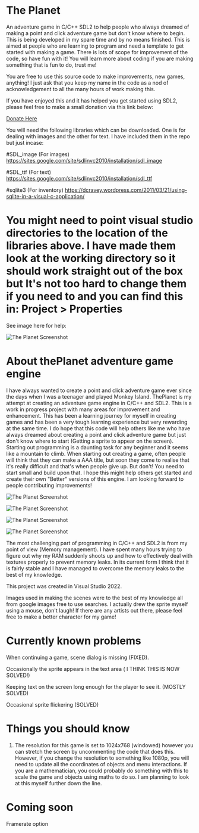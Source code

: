 # The Planet
An adventure game in C/C++ SDL2 to help people who always dreamed of making a point and click adventure game but don't know where to begin.
This is being developed in my spare time and by no means finished. This is aimed at people who are learning to program and need a template to get started with making a game. There is lots of scope for improvement of the code, so have fun with it! You will learn more about coding if you are making something that is fun to do, trust me!



You are free to use this source code to make improvements, new games, anything! I just ask that you keep my name in the code as a nod of acknowledgement to all the many hours of work making this.

If you have enjoyed this and it has helped you get started using SDL2, please feel free to make a small donation via this link below: 

[Donate Here](https://www.paypal.com/cgi-bin/webscr?cmd=_s-xclick&hosted_button_id=8TW9LN5YTRBKL)



You will need the following libraries which can be downloaded. One is for dealing with images and the other for text. I have included them in the repo but just incase:

#SDL_image   (For images)
https://sites.google.com/site/sdlinvc2010/installation/sdl_image

#SDL_ttf    (For text)
https://sites.google.com/site/sdlinvc2010/installation/sdl_ttf

#sqlite3    (For inventory)
https://dcravey.wordpress.com/2011/03/21/using-sqlite-in-a-visual-c-application/

# You might need to point visual studio directories to the location of the libraries above. I have made them look at the working directory so it should work straight out of the box but It's not too hard to change them if you need to and you can find this in: Project > Properties 

See image here for help:

![The Planet Screenshot](https://i.imgur.com/MkXNa9n.jpg)


# About thePlanet adventure game engine

I have always wanted to create a point and click adventure game ever since the days when I was a teenager and played Monkey Island. ThePlanet is my attempt at creating an adventure game engine in C/C++ and SDL2. This is a work in progress project with many areas for improvement and enhancement. This has been a learning journey for myself in creating games and has been a very tough learning experience but very rewarding at the same time. I do hope that this code will help others like me who have always dreamed about creating a point and click adventure game but just don't know where to start (Getting a sprite to appear on the screen). Starting out programming is a daunting task for any beginner and it seems like a mountain to climb. When starting out creating a game, often people will think that they can make a AAA title, but soon they come to realise that it's really difficult and that's when people give up. But don't! You need to start small and build upon that. I hope this might help others get started and create their own "Better" versions of this engine. I am looking forward to people contributing improvements!

![The Planet Screenshot](https://i.imgur.com/Ym5MogO.jpg)

![The Planet Screenshot](https://i.imgur.com/Ibo1j9c.jpg)

![The Planet Screenshot](https://i.imgur.com/9uA8gGT.jpg)

![The Planet Screenshot](https://i.imgur.com/ehBZHPF.jpg)

The most challenging part of programming in C/C++ and SDL2 is from my point of view (Memory management). I have spent many hours trying to figure out why my RAM suddenly shoots up and how to effectively deal with textures properly to prevent memory leaks. In its current form I think that it is fairly stable and I have managed to overcome the memory leaks to the best of my knowledge.

This project was created in Visual Studio 2022.

Images used in making the scenes were to the best of my knowledge all from google images free to use searches. I actually drew the sprite myself using a mouse, don't laugh! If there are any artists out there, please feel free to make a better character for my game!

# Currently known problems

When continuing a game, scene dialog is missing (FIXED).

Occasionally the sprite appears in the text area ( I THINK THIS IS NOW SOLVED!)

Keeping text on the screen long enough for the player to see it. (MOSTLY SOLVED)

Occasional sprite flickering (SOLVED)

# Things you should know

1. The resolution for this game is set to 1024x768 (windowed) however you can stretch the screen by uncommenting the code that does this. However, if you change the resolution to something like 1080p, you will need to update all the coordinates of objects and menu interactions. If you are a mathematician, you could probably do something with this to scale the game and objects using maths to do so. I am planning to look at this myself further down the line.

# Coming soon

Framerate option

